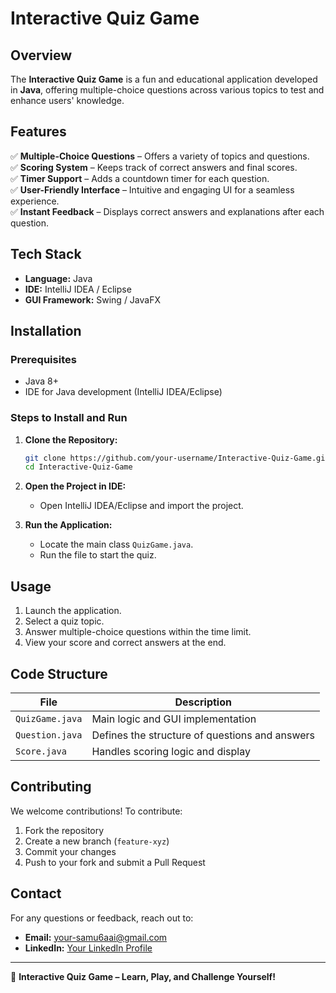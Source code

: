 # Interactive Quiz Game

## Overview
The **Interactive Quiz Game** is a fun and educational application developed in **Java**, offering multiple-choice questions across various topics to test and enhance users' knowledge.

## Features
✅ **Multiple-Choice Questions** – Offers a variety of topics and questions.  
✅ **Scoring System** – Keeps track of correct answers and final scores.  
✅ **Timer Support** – Adds a countdown timer for each question.  
✅ **User-Friendly Interface** – Intuitive and engaging UI for a seamless experience.  
✅ **Instant Feedback** – Displays correct answers and explanations after each question.

## Tech Stack
- **Language:** Java
- **IDE:** IntelliJ IDEA / Eclipse
- **GUI Framework:** Swing / JavaFX

## Installation

### **Prerequisites**
- Java 8+
- IDE for Java development (IntelliJ IDEA/Eclipse)

### **Steps to Install and Run**

1. **Clone the Repository:**
   ```bash
   git clone https://github.com/your-username/Interactive-Quiz-Game.git
   cd Interactive-Quiz-Game
   ```

2. **Open the Project in IDE:**
   - Open IntelliJ IDEA/Eclipse and import the project.

3. **Run the Application:**
   - Locate the main class `QuizGame.java`.
   - Run the file to start the quiz.

## Usage
1. Launch the application.
2. Select a quiz topic.
3. Answer multiple-choice questions within the time limit.
4. View your score and correct answers at the end.

## Code Structure
| File | Description |
|------|-------------|
| `QuizGame.java` | Main logic and GUI implementation |
| `Question.java` | Defines the structure of questions and answers |
| `Score.java` | Handles scoring logic and display |

## Contributing
We welcome contributions! To contribute:
1. Fork the repository
2. Create a new branch (`feature-xyz`)
3. Commit your changes
4. Push to your fork and submit a Pull Request

## Contact
For any questions or feedback, reach out to:
- **Email:** your-samu6aai@gmail.com
- **LinkedIn:** [Your LinkedIn Profile](www.linkedin.com/in/samruddhi-gore-b621242b0)

---
🧠 **Interactive Quiz Game – Learn, Play, and Challenge Yourself!**

